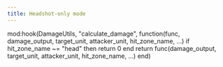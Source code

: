 ```yaml
---
title: Headshot-only mode
---
```


mod:hook(DamageUtils, "calculate_damage", function(func, damage_output, target_unit, attacker_unit, hit_zone_name, ...)
    if hit_zone_name ~= "head" then return 0 end
    return func(damage_output, target_unit, attacker_unit, hit_zone_name, ...)
end)
